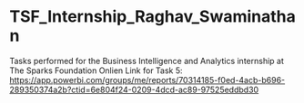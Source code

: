 # TSF_Internship_Raghav_Swaminathan
Tasks performed for the Business Intelligence and Analytics internship at The  Sparks Foundation
Onlien Link for Task 5: https://app.powerbi.com/groups/me/reports/70314185-f0ed-4acb-b696-289350374a2b?ctid=6e804f24-0209-4dcd-ac89-97525eddbd30
